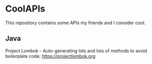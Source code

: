 # CoolAPIs
This repository contains some APIs my friends and I consider cool.

## Java
Project Lombok - Auto-generating lots and lots of methods to avoid boilerplate code: https://projectlombok.org
